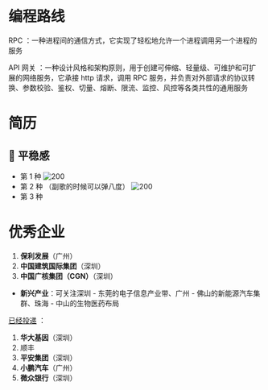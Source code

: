 
# 编程路线
RPC ：一种进程间的通信方式，它实现了轻松地允许一个进程调用另一个进程的服务

API 网关 ：一种设计风格和架构原则，用于创建可伸缩、轻量级、可维护和可扩展的网络服务，它承接 http 请求，调用 RPC 服务，并负责对外部请求的协议转换、参数校验、鉴权、切量、熔断、限流、监控、风控等各类共性的通用服务

# 简历
## 💛 平稳感
- 第 1 种
![200](https://obsidian-1307744200.cos.ap-guangzhou.myqcloud.com/%E5%9B%BE%E7%89%87/20250405134223.png)
- 第 2 种 （副歌的时候可以弹八度）
![200](https://obsidian-1307744200.cos.ap-guangzhou.myqcloud.com/%E5%9B%BE%E7%89%87/20250405141930.png)
- 第 3 种


# 优秀企业
1. **保利发展**（广州）
2. **中国建筑国际集团**（深圳）
3. **中国广核集团（CGN）**（深圳）
- **新兴产业**：可关注深圳 - 东莞的电子信息产业带、广州 - 佛山的新能源汽车集群、珠海 - 中山的生物医药布局

<u>已经投递</u> ：
1. **华大基因**（深圳）
2. 顺丰
3. **平安集团**（深圳）
4. **小鹏汽车**（广州）
5. **微众银行**（深圳）



